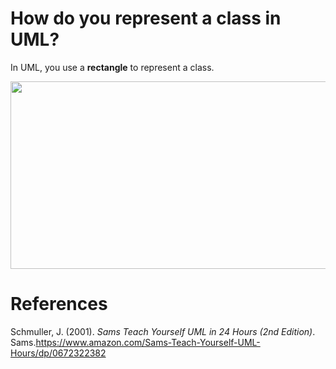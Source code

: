 # How do you represent a class in UML? 

In UML, you use a **rectangle** to represent a class. 

<img src="https://user-images.githubusercontent.com/109105989/198755504-e42c83b2-9c25-484b-b353-d57d38ee0b64.jpg" height="300" width="600"/>


# References
Schmuller, J. (2001). *Sams Teach Yourself UML in 24 Hours (2nd Edition)*. Sams.<https://www.amazon.com/Sams-Teach-Yourself-UML-Hours/dp/0672322382>
